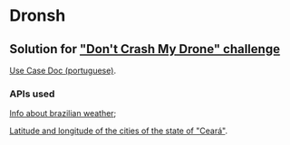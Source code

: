 # Dronsh
## Solution for ["Don't Crash My Drone" challenge](https://2016.spaceappschallenge.org/challenges/aero/dont-crash-my-drone)
[Use Case Doc (portuguese)](https://docs.google.com/document/d/1BgX5MrdEqPjDoz_CmuvzlDMaTjryU3jbesUZBrBzlR4).

### APIs used
[Info about brazilian weather](http://developers.agenciaideias.com.br/tempo);

[Latitude and longitude of the cities of the state of "Ceará"](http://www.geonames.org/childrenJSON?geonameId=3402362).
